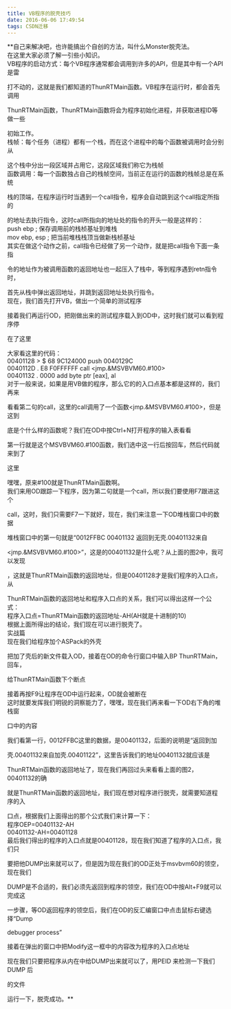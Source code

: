 ```yaml
---
title: VB程序的脱壳技巧
date: 2016-06-06 17:49:54
tags: CSDN迁移
---
```

   **自己来解决吧，也许能搞出个自创的方法，叫什么Monster脱壳法。  
 在这里大家必须了解一引些小知识。  
 VB程序的启动方式：每个VB程序通常都会调用到许多的API，但是其中有一个API是雷  
  
  
 打不动的，这就是我们都知道的ThunRTMain函数。VB程序在运行时，都会首先调用  
  
  
 ThunRTMain函数，ThunRTMain函数将会为程序初始化进程，并获取进程ID等做一些  
  
  
 初始工作。  
 栈帧：每个任务（进程）都有一个栈，而在这个进程中的每个函数被调用时会分别从  
  
  
 这个栈中分出一段区域并占用它，这段区域我们称它为栈帧  
 函数调用：每一个函数独占自己的栈帧空间，当前正在运行的函数的栈帧总是在系统  
  
  
 栈的顶端，在程序运行时当遇到一个call指令，程序会自动跳到这个call指定所指的  
  
  
 的地址去执行指令，这时call所指向的地址处的指令的开头一般是这样的：  
 push ebp ; 保存调用前的栈桢基址到堆栈  
 mov ebp, esp ; 把当前堆栈栈顶当做新栈桢基址  
 其实在做这个动作之前，call指令已经做了另一个动作，就是把call指令下面一条指  
  
  
 令的地址作为被调用函数的返回地址也一起压入了栈中，等到程序遇到retn指令时，  
  
  
 首先从栈中弹出返回地址，并跳到返回地址处执行指令。  
 现在，我们首先打开VB，做出一个简单的测试程序  
  
  
 接着我们再运行OD，把刚做出来的测试程序载入到OD中，这时我们就可以看到程序停  
  
  
 在了这里  
  
  
 大家看这里的代码：  
 00401128 > $ 68 9C124000 push 0040129C  
 0040112D . E8 F0FFFFFF call <jmp.&MSVBVM60.#100>  
 00401132 . 0000 add byte ptr [eax], al  
 对于一般来说，如果是用VB做的程序，那么它的的入口点基本都是这样的，我们再来  
  
  
 看看第二句的call，这里的call调用了一个函数<jmp.&MSVBVM60.#100>，但是这到  
  
  
 底是个什么样的函数呢？我们在OD中按Ctrl+N打开程序的输入表看看  
  
  
 第一行就是这个MSVBVM60.#100函数，我们选中这一行后按回车，然后代码就来到了  
  
  
 这里  
  
  
 嘿嘿，原来#100就是ThunRTMain函数啊。  
 我们来用OD跟踪一下程序，因为第二句就是一个call，所以我们要使用F7跟进这个  
  
  
 call，这时，我们只需要F7一下就好，现在，我们来注意一下OD堆栈窗口中的数据  
  
  
 堆栈窗口中的第一句就是“0012FFBC 00401132 返回到无壳.00401132来自  
  
  
 <jmp.&MSVBVM60.#100>”，这是的00401132是什么呢？从上面的图2中，我可以发现  
  
  
 ，这就是ThunRTMain函数的返回地址，但是00401128才是我们程序的入口点，从  
  
  
 ThunRTMain函数的返回地址和程序入口点的关系，我们可以得出这样一个公式：  
 程序入口点=ThunRTMain函数的返回地址-AH(AH就是十进制的10)  
 根据上面所得出的结论，我们现在可以进行脱壳了。  
 实战篇  
 现在我们给程序加个ASPack的外壳  
  
  
 把加了壳后的新文件载入OD，接着在OD的命令行窗口中输入BP ThunRTMain，回车，  
  
  
 给ThunRTMain函数下个断点  
  
  
 接着再按F9让程序在OD中运行起来，OD就会被断在  
 这时就要发挥我们明锐的洞察能力了，嘿嘿，现在我们再来看一下OD右下角的堆栈窗  
  
  
 口中的内容  
  
  
 我们看第一行，0012FFBC这里的数据，是00401132，后面的说明是“返回到加  
  
  
 壳.00401132来自加壳.00401122”，这里告诉我们的地址00401132就应该是  
  
  
 ThunRTMain函数的返回地址了，现在我们再回过头来看看上面的图2，00401132的确  
  
  
 就是ThunRTMain函数的返回地址，我们现在想对程序进行脱壳，就需要知道程序的入  
  
  
 口点，根据我们上面得出的那个公式我们来计算一下：  
 程序OEP=00401132-AH  
 00401132-AH=00401128  
 最后我们得出的程序的入口点就是00401128，现在我们知道了程序的入口点，我们只  
  
  
 要把他DUMP出来就可以了，但是因为现在我们的OD正处于msvbvm60的领空，现在我们  
  
  
 DUMP是不合适的，我们必须先返回到程序的领空，我们在OD中按Alt+F9就可以完成这  
  
  
 一步骤，等OD返回程序的领空后，我们在OD的反汇编窗口中点击鼠标右键选择“Dump   
  
  
 debugger process”  
  
  
 接着在弹出的窗口中把Modify这一框中的内容改为程序的入口点地址  
  
  
 现在我们只要把程序从内在中给DUMP出来就可以了，用PEID 来检测一下我们DUMP 后  
  
  
 的文件  
  
  
 运行一下，脱壳成功。**  
   
 